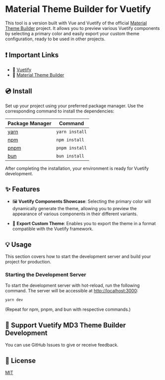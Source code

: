# Material Theme Builder for Vuetify

This tool is a version built with Vue and Vuetify of the official [Material Theme Builder](https://material-foundation.github.io/material-theme-builder/) project.
It allows you to preview various Vuetify components by selecting a primary color and easily export your custom theme configuration, ready to be used in other projects.

## ❗️ Important Links

- 📄 [Vuetify](https://vuetifyjs.com/)
- 📄 [Material Theme Builder](https://material-foundation.github.io/material-theme-builder/)

## 💿 Install

Set up your project using your preferred package manager. Use the corresponding command to install the dependencies:

| Package Manager                                           | Command        |
| --------------------------------------------------------- | -------------- |
| [yarn](https://yarnpkg.com/getting-started)               | `yarn install` |
| [npm](https://docs.npmjs.com/cli/v7/commands/npm-install) | `npm install`  |
| [pnpm](https://pnpm.io/installation)                      | `pnpm install` |
| [bun](https://bun.sh/#getting-started)                    | `bun install`  |

After completing the installation, your environment is ready for Vuetify development.

## ✨ Features

- 🖼️ **Vuetify Components Showcase**: Selecting the primary color will dynamically generate the theme, allowing you to preview the appearance of various components in their different variants.

- 🧩 **Export Custom Theme**: Enables you to export the theme in a format compatible with the Vuetify framework.

## 💡 Usage

This section covers how to start the development server and build your project for production.

### Starting the Development Server

To start the development server with hot-reload, run the following command. The server will be accessible at [http://localhost:3000](http://localhost:3000):

```bash
yarn dev
```

(Repeat for npm, pnpm, and bun with respective commands.)

## 💪 Support Vuetify MD3 Theme Builder Development

You can use GitHub Issues to give or receive feedback.

## 📑 License

[MIT](http://opensource.org/licenses/MIT)
